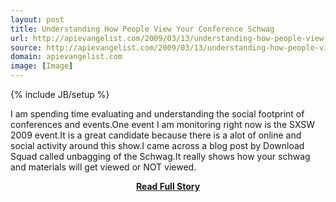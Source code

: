 ```yaml
---
layout: post
title: Understanding How People View Your Conference Schwag
url: http://apievangelist.com/2009/03/13/understanding-how-people-view-your-conference-schwag/
source: http://apievangelist.com/2009/03/13/understanding-how-people-view-your-conference-schwag/
domain: apievangelist.com
image: [Image]
---
```

{% include JB/setup %}<p>I am spending time evaluating and understanding the social footprint of conferences and events.One event I am monitoring right now is the SXSW 2009 event.It is a great candidate because there is a alot of online and social activity around this show.I came across a blog post by Download Squad called unbagging of the Schwag.It really shows how your schwag and materials will get viewed or NOT viewed.</p>
<center><p><a href="http://apievangelist.com/2009/03/13/understanding-how-people-view-your-conference-schwag/" style='padding:25px; font-sze:18px; font-weight: bold;'>Read Full Story</a></p></center>
